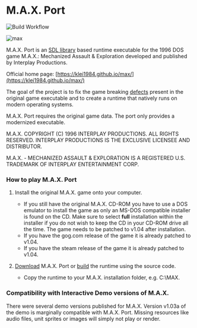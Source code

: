 # M.A.X. Port

![Build Workflow](https://github.com/klei1984/max/workflows/Build%20Workflow/badge.svg)

![max](https://user-images.githubusercontent.com/53688147/218547807-5738f04f-e64f-4d59-9790-b3e248faed9b.jpg)

M.A.X. Port is an [SDL library](https://wiki.libsdl.org/) based runtime executable for the 1996 DOS game M.A.X.: Mechanized Assault & Exploration developed and published by Interplay Productions.

Official home page: [https://klei1984.github.io/max/](https://klei1984.github.io/max/)

The goal of the project is to fix the game breaking [defects](https://klei1984.github.io/max/defects/) present in the original game executable and to create a runtime that natively runs on modern operating systems.

M.A.X. Port requires the original game data. The port only provides a modernized executable.

M.A.X. COPYRIGHT (C) 1996 INTERPLAY PRODUCTIONS.  ALL RIGHTS RESERVED.
INTERPLAY PRODUCTIONS IS THE EXCLUSIVE LICENSEE AND DISTRIBUTOR.

M.A.X. - MECHANIZED ASSAULT & EXPLORATION IS A REGISTERED U.S. TRADEMARK OF INTERPLAY ENTERTAINMENT CORP.

### How to play M.A.X. Port

1. Install the original M.A.X. game onto your computer.
   - If you still have the original M.A.X. CD-ROM you have to use a DOS emulator to install the game as only an MS-DOS compatible installer is found on the CD. Make sure to select **full** installation within the installer if you do not wish to keep the CD in your CD-ROM drive all the time. The game needs to be patched to v1.04 after installation.
   - If you have the gog.com release of the game it is already patched to v1.04.
   - If you have the steam release of the game it is already patched to v1.04.

2. [Download](https://github.com/klei1984/max/releases) M.A.X. Port or [build](https://klei1984.github.io/max/build/) the runtime using the source code.
   - Copy the runtime to your M.A.X. installation folder, e.g. C:\MAX.

### Compatibility with Interactive Demo versions of M.A.X.

There were several demo versions published for M.A.X. Version v1.03a of the demo is marginally compatible with M.A.X. Port. Missing resources like audio files, unit sprites or images will simply not play or render.
